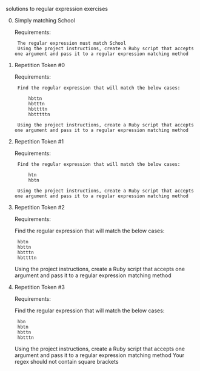 solutions to regular expression exercises

0. Simply matching School

    Requirements:

        The regular expression must match School
        Using the project instructions, create a Ruby script that accepts one argument and pass it to a regular expression matching method

1. Repetition Token #0

    Requirements:

        Find the regular expression that will match the below cases:

            hbttn
            hbtttn
            hbttttn
            hbtttttn

        Using the project instructions, create a Ruby script that accepts one argument and pass it to a regular expression matching method

2. Repetition Token #1

    Requirements:

        Find the regular expression that will match the below cases:

            htn
            hbtn

        Using the project instructions, create a Ruby script that accepts one argument and pass it to a regular expression matching method

3. Repetition Token #2

    Requirements:

    Find the regular expression that will match the below cases:

        hbtn
        hbttn
        hbtttn
        hbttttn

    Using the project instructions, create a Ruby script that accepts one argument and pass it to a regular expression matching method

4. Repetition Token #3

    Requirements:

    Find the regular expression that will match the below cases:

        hbn
        hbtn
        hbttn
        hbtttn
        
    Using the project instructions, create a Ruby script that accepts one argument and pass it to a regular expression matching method
    Your regex should not contain square brackets
